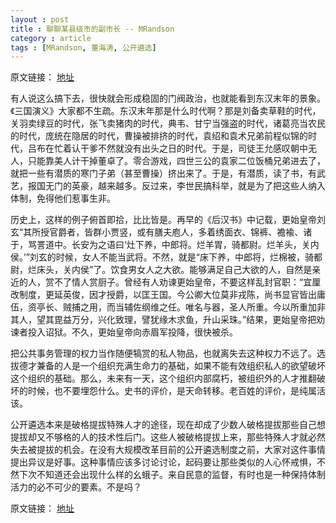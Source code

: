 ```yaml
---
layout : post
title : 聊聊某县级市的副市长 -- MRandson
category : article
tags : [MRandson, 董海涛, 公开遴选]
---
```


原文链接： [地址](http://blog.sina.com.cn/s/blog_67d9a2620102e73k.html)

有人说这么搞下去，很快就会形成稳固的门阀政治，也就能看到东汉末年的景象。《三国演义》大家都不生疏。东汉末年那是什么时代啊？那是刘备卖草鞋的时代，关羽卖绿豆的时代，张飞卖猪肉的时代，典韦、甘宁当强盗的时代，诸葛亮当农民的时代，庞统在隐居的时代，曹操被排挤的时代，袁绍和袁术兄弟前程似锦的时代，吕布在忙着认干爹不然就没有出头之日的时代。于是，司徒王允感叹朝中无人，只能靠美人计干掉董卓了。零合游戏，四世三公的袁家二位饭桶兄弟进去了，就把一些有潜质的寒门子弟（甚至曹操）挤出来了。于是，有潜质，读了书，有武艺，报国无门的英豪，越来越多。反过来，李世民搞科举，就是为了把这些人纳入体制，免得他们惹事生非。


历史上，这样的例子俯首即拾，比比皆是。再早的《后汉书》中记载，更始皇帝刘玄“其所授官爵者，皆群小贾竖，或有膳夫庖人，多着绣面衣、锦裤、襜褕、诸于，骂詈道中。长安为之语曰‘灶下养，中郎将。烂羊胃，骑都尉。烂羊头，关内侯。’”刘玄的时候，女人不能当武将。不然，就是“床下养，中郎将，烂棉被，骑都尉，烂床头，关内侯”了。饮食男女人之大欲。能够满足自己大欲的人，自然是亲近的人，赏不了情人赏厨子。曾经有人劝谏更始皇帝，不要这样乱封官职：“宜厘改制度，更延英俊，因才授爵，以匡王国。今公卿大位莫非戎陈，尚书显官皆出庸伍，资亭长、贼捕之用，而当辅佐纲维之任。唯名与器，圣人所重。今以所重加非其人，望其毘益万分，兴化致理，譬犹缘木求鱼，升山采珠。”结果，更始皇帝把劝谏者投入诏狱。不久，更始皇帝向赤眉军投降，很快被杀。


把公共事务管理的权力当作随便犒赏的私人物品，也就离失去这种权力不远了。选拔德才兼备的人是一个组织充满生命力的基础，如果不能有效组织私人的欲望破坏这个组织的基础。那么，未来有一天，这个组织内部腐朽，被组织外的人才推翻破坏的时候，也不要埋怨什么。史书的评价，是天命转移。老百姓的评价，是纯属活该。


公开遴选本来是破格提拔特殊人才的途径，现在却成了少数人破格提拔那些自己想提拔却又不够格的人的技术性后门。这些人被破格提拔上来，那些特殊人才就必然失去被提拔的机会。在没有大规模改革目前的公开遴选制度之前，大家对这件事情提出异议是好事。这种事情应该多讨论讨论，起码要让那些类似的人心怀戒惧，不然下次不知道还会出现什么样的幺蛾子。来自民意的监督，有时也是一种保持体制活力的必不可少的要素。不是吗？

原文链接： [地址](http://blog.sina.com.cn/s/blog_67d9a2620102e73k.html)